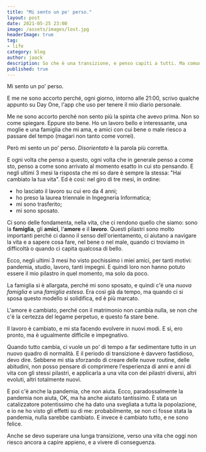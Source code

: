 ```yaml
---
title: "Mi sento un po' perso."
layout: post
date: 2021-05-25 23:00
image: /assets/images/lost.jpg
headerImage: true
tag:
- life
category: blog
author: jaack
description: So che è una transizione, e penso capiti a tutti. Ma comunque..
published: true
---
```


Mi sento un po' perso.

E me ne sono accorto perché, ogni giorno, intorno alle 21:00, scrivo qualche appunto su Day One, l'app che uso per tenere il mio diario personale.

Me ne sono accorto perché non sento più la spinta che avevo prima. Non so come spiegare. Eppure sto bene. Ho un lavoro bello e interessante, una moglie e una famiglia che mi ama, e amici con cui bene o male riesco a passare del tempo (magari non tanto come vorrei).

Però mi sento un po' perso. *Disorientato* è la parola più corretta.

E ogni volta che penso a questo, ogni volta che in generale penso a come sto, penso a come sono arrivato al momento esatto in cui sto pensando. E negli ultimi 3 mesi la risposta che mi so dare è sempre la stessa: "Hai cambiato la tua vita". Ed è così: nel giro di tre mesi, in ordine:
- ho lasciato il lavoro su cui ero da 4 anni;
- ho preso la laurea triennale in Ingegneria Informatica;
- mi sono trasferito;
- mi sono sposato.

Ci sono delle fondamenta, nella vita, che ci rendono quello che siamo: sono la **famiglia**, gli **amici**, l'**amore** e il **lavoro**. Questi pilastri sono molto importanti perché ci danno il senso dell'orientamento, ci aiutano a navigare la vita e a sapere cosa fare, nel bene o nel male, quando ci troviamo in difficoltà o quando ci capita qualcosa di bello.

Ecco, negli ultimi 3 mesi ho visto pochissimo i miei amici, per tanti motivi: pandemia, studio, lavoro, tanti impegni. E quindi loro non hanno potuto essere il mio pilastro in quel momento, ma solo da poco.

La famiglia si è allargata, perché mi sono sposato, e quindi c'è una *nuova famiglia* e una *famiglia estesa*. Era così già da tempo, ma quando ci si sposa questo modello si solidifica, ed è più marcato.

L'amore è cambiato, perché con il matrimonio non cambia nulla, se non che c'è la certezza del legame perpetuo, e questo fa stare bene.

Il lavoro è cambiato, e mi sta facendo evolvere in nuovi modi. E sì, ero pronto, ma è ugualmente difficile e impegnativo.

Quando tutto cambia, ci vuole un po' di tempo a far sedimentare tutto in un nuovo quadro di normalità. E il periodo di transizione è davvero fastidioso, devo dire. Sebbene mi stia sforzando di creare delle nuove routine, delle abitudini, non posso pensare di comprimere l'esperienza di anni e anni di vita con gli stessi pilastri, e applicarla a una vita con dei pilastri diversi, altri evoluti, altri totalmente nuovi.

E poi c'è anche la pandemia, che non aiuta. Ecco, paradossalmente la pandemia non aiuta, OK, ma ha anche aiutato tantissimo. È stata un catalizzatore potentissimo che ha dato una svegliata a tutta la popolazione, e io ne ho visto gli effetti su di me: probabilmente, se non ci fosse stata la pandemia, nulla sarebbe cambiato. E invece è cambiato tutto, e ne sono felice.

Anche se devo superare una lunga transizione, verso una vita che oggi non riesco ancora a capire appieno, e a vivere di conseguenza.
